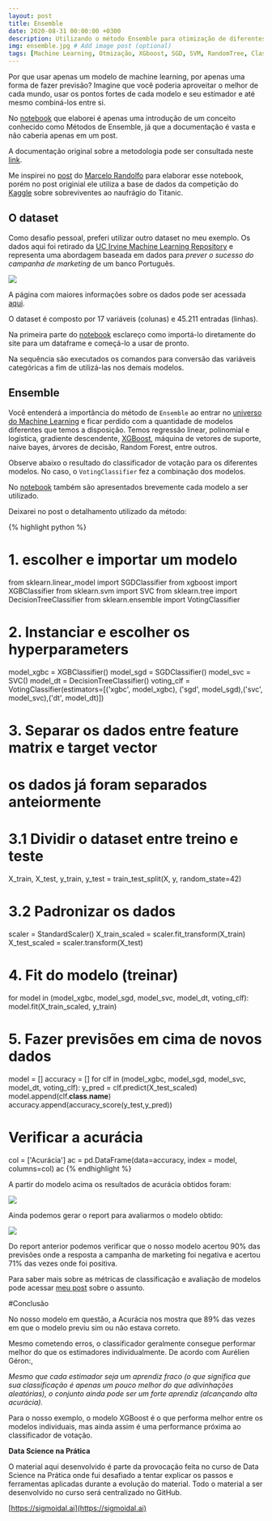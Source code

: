 ```yaml
---
layout: post
title: Ensemble
date: 2020-08-31 00:00:00 +0300
description: Utilizando o método Ensemble para otimização de diferentes modelos de Machine Learning # Add post description (optional)
img: ensemble.jpg # Add image post (optional)
tags: [Machine Learning, Otmização, XGboost, SGD, SVM, RandomTree, Classifiers] # add tag
---
```


Por que usar apenas um modelo de machine learning, por apenas uma forma de fazer previsão? Imagine que você poderia aproveitar o melhor de cada mundo, usar os pontos fortes de cada modelo e seu estimador e até mesmo combiná-los entre si.

No [notebook](https://colab.research.google.com/drive/1nrfXv8t_nLUAzeNzja51Ds8cgZFv8Lsb?usp=sharing) que elaborei é apenas uma introdução de um conceito conhecido como Métodos de Ensemble, já que a documentação é vasta e não caberia apenas em um post.

A documentação original sobre a metodologia pode ser consultada neste [link](https://scikit-learn.org/stable/modules/generated/sklearn.ensemble.VotingClassifier.html).


Me inspirei no [post](https://sigmoidal.ai/metodo-de-ensemble-vantagens-da-combinacao-de-diferentes-estimadores/) do [Marcelo Randolfo](https://www.linkedin.com/in/marcelo-randolfo/) para elaborar esse notebook, porém no post originial ele utiliza a base de dados da competição do [Kaggle](https://www.kaggle.com/c/titanic) sobre sobreviventes ao naufrágio do Titanic.

## O dataset

Como desafio pessoal, preferi utilizar outro dataset no meu exemplo. Os dados aqui foi retirado da [UC Irvine Machine Learning Repository](https://archive.ics.uci.edu/ml/index.php) e representa uma abordagem baseada em dados para *prever o sucesso do campanha de marketing* de um banco Português. 

![](https://conteudo.movidesk.com/wp-content/uploads/2019/05/Blog-08-05-Telemarketing.jpg)



A página com maiores informações sobre os dados pode ser acessada [aqui](https://archive.ics.uci.edu/ml/datasets/Bank+Marketing).

O dataset é composto por 17 variáveis (colunas) e 45.211 entradas (linhas).

Na primeira parte do [notebook](https://colab.research.google.com/drive/1nrfXv8t_nLUAzeNzja51Ds8cgZFv8Lsb?usp=sharing) esclareço como importá-lo diretamente do site para um dataframe e começá-lo a usar de pronto.

Na sequência são executados os comandos para conversão das variáveis categóricas a fim de utilizá-las nos demais modelos.

## Ensemble

Você entenderá a importância do método de `Ensemble` ao entrar no [universo do Machine Learning](https://sigmoidal.ai/como-salvar-seu-modelo-de-machine-learning/) e ficar perdido com a quantidade de modelos diferentes que temos a disposição. Temos regressão linear, polinomial e logística, gradiente descendente, [XGBoost](https://sigmoidal.ai/xgboost-aprenda-algoritmo-de-machine-learning-em-python/), máquina de vetores de suporte, naive bayes, árvores de decisão, Random Forest, entre outros.

Observe abaixo o resultado do classificador de votação para os diferentes modelos. No caso, o `VotingClassifier` fez a combinação dos modelos.

No [notebook](https://colab.research.google.com/drive/1nrfXv8t_nLUAzeNzja51Ds8cgZFv8Lsb?usp=sharing) também são apresentados brevemente cada modelo a ser utilizado.

Deixarei no post o detalhamento utilizado da método:

{% highlight python %}
# 1. escolher e importar um modelo
from sklearn.linear_model import SGDClassifier
from xgboost import XGBClassifier
from sklearn.svm import SVC
from sklearn.tree import DecisionTreeClassifier
from sklearn.ensemble import VotingClassifier

# 2. Instanciar e escolher os hyperparameters
model_xgbc = XGBClassifier()
model_sgd = SGDClassifier()
model_svc = SVC()
model_dt = DecisionTreeClassifier()
voting_clf = VotingClassifier(estimators=[('xgbc', model_xgbc), ('sgd', model_sgd),('svc', model_svc),('dt', model_dt)])

# 3. Separar os dados entre feature matrix e target vector 
# os dados já foram separados anteiormente

# 3.1 Dividir o dataset entre treino e teste
X_train, X_test, y_train, y_test = train_test_split(X, y, random_state=42)

# 3.2 Padronizar os dados
scaler = StandardScaler()
X_train_scaled = scaler.fit_transform(X_train)
X_test_scaled = scaler.transform(X_test)

# 4. Fit do modelo (treinar)
for model in (model_xgbc, model_sgd, model_svc, model_dt, voting_clf):
    model.fit(X_train_scaled, y_train)

# 5. Fazer previsões em cima de novos dados
model = []
accuracy = []
for clf in (model_xgbc, model_sgd, model_svc, model_dt, voting_clf):
    y_pred = clf.predict(X_test_scaled)
    model.append(clf.__class__.__name__)
    accuracy.append(accuracy_score(y_test,y_pred))

# Verificar a acurácia
col = ['Acurácia']
ac = pd.DataFrame(data=accuracy, index = model, columns=col)
ac
{% endhighlight %}


A partir do modelo acima os resultados de acurácia obtidos foram:

<img src="{{site.baseurl}}/assets/img/Ensemble-acc.jpg">

Ainda podemos gerar o report para avaliarmos o modelo obtido:

<img src="{{site.baseurl}}/assets/img/Ensemble-acc.jpg">

Do report anterior podemos verificar que o nosso modelo acertou 90% das previsões onde a resposta a campanha de marketing foi negativa e acertou 71% das vezes onde foi positiva.

Para saber mais sobre as métricas de classificação e avaliação de modelos pode acessar [meu post](https://mabittar.github.io/Metricas/) sobre o assunto.

#Conclusão

No nosso modelo em questão, a Acurácia nos mostra que 89% das vezes em que o modelo previu sim ou não estava correto. 


Mesmo cometendo erros, o classificador geralmente consegue performar melhor do que os estimadores individualmente. De acordo com Aurélien Géron:,

*Mesmo que cada estimador seja um aprendiz fraco (o que significa que sua classificação é apenas um pouco melhor do que adivinhações aleatórias), o conjunto ainda pode ser um forte aprendiz (alcançando alta acurácia).*


Para o nosso exemplo, o modelo XGBoost é o que performa melhor entre os modelos individuais, mas ainda assim é uma performance próxima ao classificador de votação.




**Data Science na Prática**

O material aqui desenvolvido é parte da provocação feita no curso de Data Science na Prática onde fui desafiado a tentar explicar os passos e ferramentas aplicadas durante a evolução do material.
Todo o material a ser desenvolvido no curso será centralizado no GitHub. 

[https://sigmoidal.ai](https://sigmoidal.ai)







